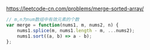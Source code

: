 https://leetcode-cn.com/problems/merge-sorted-array/

```js
// m,n为num数组中有效元素的个数
var merge = function(nums1, m, nums2, n) {
    nums1.splice(m, nums1.length - m, ...nums2);
    nums1.sort((a, b) => a - b);
};
```